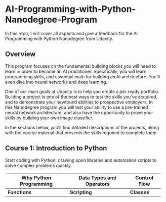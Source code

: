 # AI-Programming-with-Python-Nanodegree-Program

In this repo, I will cover all aspects and give a feedback for the AI Programming with Python Nanodegree from Udacity.

## Overview
This program focuses on the fundamental building blocks you will need to learn in order to become an AI practitioner. Specifically, you will learn programming skills, and essential math for building an AI
architecture. You’ll even dive into neural networks and deep learning.

One of our main goals at Udacity is to help you create a job-ready portfolio. Building a project is one of the best ways to test the skills you’ve acquired, and to demonstrate your newfound abilities to prospective
employers. In this Nanodegree program you will test your ability to use a pre-trained neural network architecture, and also have the opportunity to prove your skills by building your own image classifier.

In the sections below, you’ll find detailed descriptions of the projects, along with the course material that presents the skills required to complete them.

## Course 1: Introduction to Python
Start coding with Python, drawing upon libraries and automation scripts to solve complex problems quickly.

| Why Python Programming | Data Types and Operators | Control Flow |
| ------------- | ------------- | ------------- |
| **Functions**  | **Scripting**  | **Classes** |
